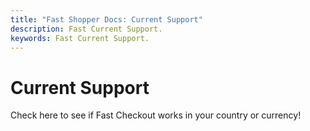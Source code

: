 ```yaml
---
title: "Fast Shopper Docs: Current Support"
description: Fast Current Support.
keywords: Fast Current Support.
---
```


# Current Support

Check here to see if Fast Checkout works in your country or currency!
